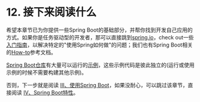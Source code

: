 # 12. 接下来阅读什么

希望本章节已为你提供一些Spring Boot的基础部分，并帮你找到开发自己应用的方式。如果你是任务驱动型的开发者，那可以直接跳到[spring.io](http://spring.io/)，check out一些[入门指南](http://spring.io/guides/)，以解决特定的"使用Spring如何做"的问题；我们也有Spring Boot相关的[How-to](https://github.com/cwiki-us-spring-guides/Spring-Boot-Reference-Guide/tree/0047aa8098a650dde0c93f4d2e91754c83468c4b/IX.%20‘How-to’%20guides/README.md)参考文档。

[Spring Boot仓库](http://github.com/spring-projects/spring-boot)有大量可以运行的[示例](https://github.com/spring-projects/spring-boot/tree/master/spring-boot-samples)，这些示例代码是彼此独立的\(运行或使用示例的时候不需要构建其他示例\)。

否则，下一步就是阅读 [III、使用Spring Boot](https://github.com/cwiki-us-spring-guides/Spring-Boot-Reference-Guide/tree/0047aa8098a650dde0c93f4d2e91754c83468c4b/III.%20Using%20Spring%20Boot/README.md)，如果没耐心，可以跳过该章节，直接阅读 [IV、Spring Boot特性](https://github.com/cwiki-us-spring-guides/Spring-Boot-Reference-Guide/tree/0047aa8098a650dde0c93f4d2e91754c83468c4b/IV.%20Spring%20Boot%20features/README.md)。


